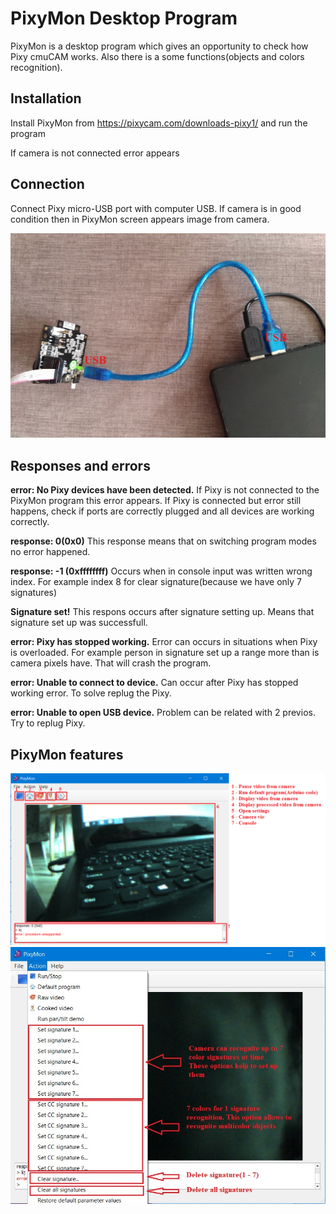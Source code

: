 # PixyMon Desktop Program

PixyMon is a desktop program which gives an opportunity to check how Pixy cmuCAM works. Also there is a some functions(objects and colors recognition).

## Installation

Install PixyMon from https://pixycam.com/downloads-pixy1/ and run the program

If camera is not connected error appears

## Connection
Connect Pixy micro-USB port with computer USB.
If camera is in good condition then in PixyMon screen appears image from camera.

![Screenshot](https://github.com/alshap/PixyRecognition/blob/master/images/con2.jpg)

## Responses and errors

**error: No Pixy devices have been detected.**
If Pixy is not connected to the PixyMon program this error appears. If Pixy is connected but error still happens, check if ports are correctly plugged and all devices are working correctly.

**response: 0(0x0)**
This response means that on switching program modes no error happened. 

**response: -1 (0xffffffff)**
Occurs when in console input was written wrong index. For example index 8 for clear signature(because we have only 7 signatures)

**Signature set!**
This respons occurs after signature setting up. Means that signature set up was successfull.

**error: Pixy has stopped working.**
Error can occurs in situations when Pixy is overloaded. For example person in signature set up a range more than is camera pixels have.
That will crash the program.

**error: Unable to connect to device.**
Can occur after Pixy has stopped working error. To solve replug the Pixy.

**error: Unable to open USB device.**
Problem can be related with 2 previos. Try to replug Pixy.

## PixyMon features

![Screenshot](https://github.com/alshap/PixyRecognition/blob/master/images/guide1.jpg)
![Screenshot](https://github.com/alshap/PixyRecognition/blob/master/images/guide2.jpg)
